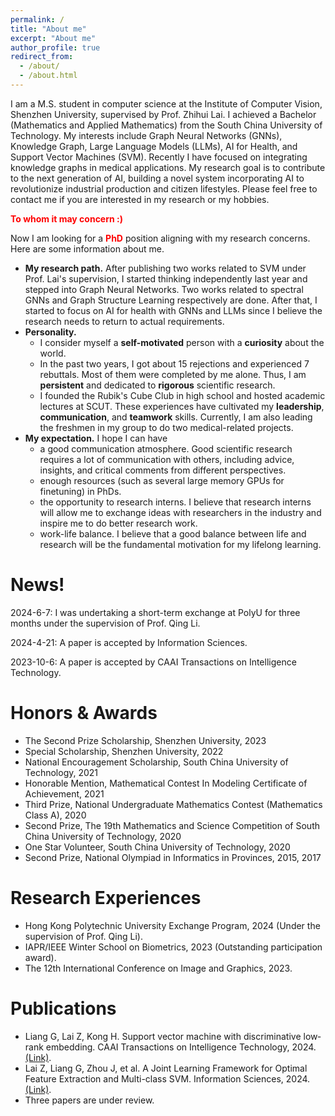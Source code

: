 ```yaml
---
permalink: /
title: "About me"
excerpt: "About me"
author_profile: true
redirect_from: 
  - /about/
  - /about.html
---
```


I am a M.S. student in computer science at the Institute of Computer Vision, Shenzhen University, supervised by Prof. Zhihui Lai. I achieved a Bachelor (Mathematics and Applied Mathematics) from the South China University of Technology. My interests include Graph Neural Networks (GNNs), Knowledge Graph, Large Language Models (LLMs), AI for Health, and Support Vector Machines (SVM). Recently I have focused on integrating knowledge graphs in medical applications. My research goal is to contribute to the next generation of AI, building a novel system incorporating AI to revolutionize industrial production and citizen lifestyles.
Please feel free to contact me if you are interested in my research or my hobbies.

**<font color=red>To whom it may concern :)</font>**

Now I am looking for a **<font color=red>PhD</font>** position aligning with my research concerns. 
Here are some information about me.
* **My research path.** After publishing two works related to SVM under Prof. Lai's supervision, I started thinking independently last year and stepped into Graph Neural Networks. Two works related to spectral GNNs and Graph Structure Learning respectively are done. After that, I started to focus on AI for health with GNNs and LLMs since I believe the research needs to return to actual requirements.
* **Personality.** 
  * I consider myself a **self-motivated** person with a **curiosity** about the world.
  * In the past two years, I got about 15 rejections and experienced 7 rebuttals. Most of them were completed by me alone. Thus, I am **persistent** and dedicated to **rigorous** scientific research.
  * I founded the Rubik's Cube Club in high school and hosted academic lectures at SCUT. These experiences have cultivated my **leadership**, **communication**, and **teamwork** skills. Currently, I am also leading the freshmen in my group to do two medical-related projects.
* **My expectation.** I hope I can have 
  * a good communication atmosphere. Good scientific research requires a lot of communication with others, including advice, insights, and critical comments from different perspectives.
  * enough resources (such as several large memory GPUs for finetuning) in PhDs.
  * the opportunity to research interns. I believe that research interns will allow me to exchange ideas with researchers in the industry and inspire me to do better research work.
  * work-life balance. I believe that a good balance between life and research will be the fundamental motivation for my lifelong learning.

News!
======
2024-6-7: I was undertaking a short-term exchange at PolyU for three months under the supervision of Prof. Qing Li.

2024-4-21: A paper is accepted by Information Sciences.

2023-10-6: A paper is accepted by CAAI Transactions on Intelligence Technology.

Honors & Awards
======
* The Second Prize Scholarship, Shenzhen University, 2023
* Special Scholarship, Shenzhen University, 2022
* National Encouragement Scholarship, South China University of Technology, 2021
* Honorable Mention, Mathematical Contest In Modeling Certificate of Achievement, 2021
* Third Prize, National Undergraduate Mathematics Contest (Mathematics Class A), 2020
* Second Prize, The 19th Mathematics and Science Competition of South China University of Technology, 2020
* One Star Volunteer, South China University of Technology, 2020
* Second Prize, National Olympiad in Informatics in Provinces, 2015, 2017

Research Experiences
======
* Hong Kong Polytechnic University Exchange Program, 2024 (Under the supervision of Prof. Qing Li).
* IAPR/IEEE Winter School on Biometrics, 2023 (Outstanding participation award).
* The 12th International Conference on Image and Graphics, 2023.

Publications
======
* Liang G, Lai Z, Kong H. Support vector machine with discriminative low‐rank embedding. CAAI Transactions on Intelligence Technology, 2024. [(Link)](https://ietresearch.onlinelibrary.wiley.com/doi/10.1049/cit2.12329).
* Lai Z, Liang G, Zhou J, et al. A Joint Learning Framework for Optimal Feature Extraction and Multi-class SVM. Information Sciences, 2024. [(Link)](https://www.sciencedirect.com/science/article/abs/pii/S0020025524005693).
* Three papers are under review.
